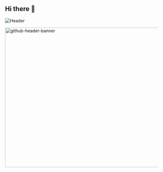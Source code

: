 ## Hi there 👋

![Header](./github-header-banner.png)

<img width="1544" height="460" alt="github-header-banner" src="https://github.com/user-attachments/assets/ebcdcbfc-2e2f-4c07-8da4-53e00a4b884e" />

<!--
**isabel-abarca/isabel-abarca** is a ✨ _special_ ✨ repository because its `README.md` (this file) appears on your GitHub profile.

Here are some ideas to get you started:

- 🔭 I’m currently working on XYZ. This is a test!
- 🌱 I’m currently learning ...
- 👯 I’m looking to collaborate on ...

- 🤔 I’m looking for help with ...
- 💬 Ask me about ...
- 📫 How to reach me: ...
- 😄 Pronouns: ...
- ⚡ Fun fact: ...
-->
